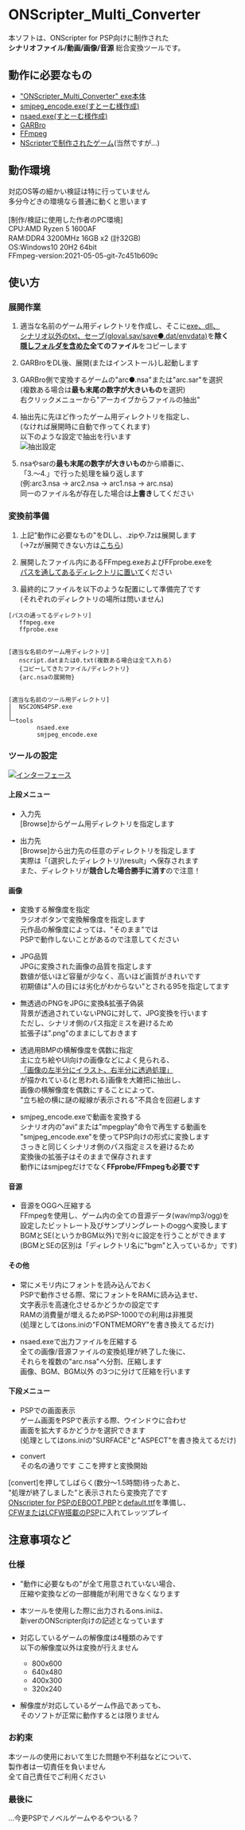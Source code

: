# ONScripter_Multi_Converter
 本ソフトは、ONScripter for PSP向けに制作された<br>
 **シナリオファイル/動画/画像/音源** 総合変換ツールです。<br>

## 動作に必要なもの
 - ["ONScripter_Multi_Converter" exe本体](https://github.com/Prince-of-sea/ONScripter_Multi_Converter/releases/download/v1/NSC2ONS4PSP.exe)
 - [smjpeg_encode.exe(すとーむ様作成)](http://web.archive.org/web/20130203074100/http://www.geocities.jp/stm_torm/ons/smjpeg4.zip)
 - [nsaed.exe(すとーむ様作成)](https://web.archive.org/web/20130328141650/http://www.geocities.jp/stm_torm/nsaed2.zip)
 - [GARBro](https://github.com/morkt/GARbro/releases/tag/v1.5.44)
 - [FFmpeg](https://www.gyan.dev/ffmpeg/builds/ffmpeg-release-full.7z)
 - [NScripterで制作されたゲーム](https://erogamescape.dyndns.org/~ap2/ero/toukei_kaiseki/attlist.php?att[66]=on)(当然ですが...)

## 動作環境
 対応OS等の細かい検証は特に行っていません<br>
 多分今どきの環境なら普通に動くと思います<br>
 <br>
 [制作/検証に使用した作者のPC環境]<br>
 CPU:AMD Ryzen 5 1600AF<br>
 RAM:DDR4 3200MHz 16GB x2 (計32GB)<br>
 OS:Windows10 20H2 64bit<br>
 FFmpeg-version:2021-05-05-git-7c451b609c<br>

## 使い方
### 展開作業
 1. 適当な名前のゲーム用ディレクトリを作成し、そこに<u>exe、dll、</u><br>
 <u>シナリオ以外のtxt、セーブ(gloval.sav/save●.dat/envdata)</u>を**除く**<br>
 **[隠しフォルダを含めた](https://www.google.com/search?q=windows+%E9%9A%A0%E3%81%97%E3%83%95%E3%82%A9%E3%83%AB%E3%83%80+%E8%A1%A8%E7%A4%BA)全てのファイル**をコピーします<br>
 
 1. GARBroをDL後、展開(またはインストール)し起動します<br>

 1. GARBro側で変換するゲームの"arc●.nsa"または"arc.sar"を選択<br>
 (複数ある場合は**最も末尾の数字が大きいもの**を選択)<br>
 右クリックメニューから"アーカイブからファイルの抽出"<br>

 1. 抽出先に先ほど作ったゲーム用ディレクトリを指定し、<br>
 (なければ展開時に自動で作ってくれます)<br>
 以下のような設定で抽出を行います<br>
 ![抽出設定](.\tools\md_arc.png)

 1. nsaやsarの**最も末尾の数字が大きいもの**から順番に、<br>
 「3.～4.」で行った処理を繰り返します<br>
 (例:arc3.nsa → arc2.nsa → arc1.nsa → arc.nsa)<br>
 同一のファイル名が存在した場合は**上書き**してください<br>



### 変換前準備
 1. 上記"動作に必要なもの"をDLし、.zipや.7zは展開します<br>
 (→7zが展開できない方は[こちら](https://forest.watch.impress.co.jp/library/software/7zip/))<br>

 1. 展開したファイル内にあるFFmpeg.exeおよびFFprobe.exeを<br>
 [パスを通してあるディレクトリに置いて](https://www.google.com/search?q=FFmpeg+path+%E9%80%9A%E3%81%99)ください<br>

 1. 最終的にファイルを以下のような配置にして準備完了です<br>
 (それぞれのディレクトリの場所は問いません)
```
[パスの通ってるディレクトリ]
   ffmpeg.exe
   ffprobe.exe


[適当な名前のゲーム用ディレクトリ]
   nscript.datまたは0.txt(複数ある場合は全て入れる)
   {コピーしてきたファイル/ディレクトリ}
   {arc.nsaの展開物}


[適当な名前のツール用ディレクトリ]
│  NSC2ONS4PSP.exe
│  
└─tools
        nsaed.exe
        smjpeg_encode.exe
```



### ツールの設定
 [![インターフェース](.\tools\md_ui.png)](.\tools\md_ui_full.png)
#### 上段メニュー
 - 入力先<br>
[Browse]からゲーム用ディレクトリを指定します<br>

 - 出力先<br>
[Browse]から出力先の任意のディレクトリを指定します<br>
実際は「(選択したディレクトリ)\result」へ保存されます<br>
また、ディレクトリが**競合した場合勝手に消す**ので注意！<br>

#### 画像
 - 変換する解像度を指定<br>
ラジオボタンで変換解像度を指定します<br>
元作品の解像度によっては、"そのまま"では<br>
PSPで動作しないことがあるので注意してください<br>

 - JPG品質<br>
JPGに変換された画像の品質を指定します<br>
数値が低いほど容量が少なく、高いほど画質がきれいです<br>
初期値は"人の目には劣化がわからない"とされる95を指定してます<br>

 - 無透過のPNGをJPGに変換&拡張子偽装<br>
 背景が透過されていないPNGに対して、JPG変換を行います<br>
 ただし、シナリオ側のパス指定ミスを避けるため<br>
 拡張子は".png"のままにしておきます<br>

 - 透過用BMPの横解像度を偶数に指定<br>
 主に立ち絵やUI向けの画像などによく見られる、<br>
 [「画像の左半分にイラスト、右半分に透過処理」](http://binaryheaven.ivory.ne.jp/o_show/nscripter/syo/05.htm)<br>
 が描かれている(と思われる)画像を大雑把に抽出し、<br>
 画像の横解像度を偶数にすることによって、<br>
 "立ち絵の横に謎の縦線が表示される"不具合を回避します<br>

 - smjpeg_encode.exeで動画を変換する<br>
 シナリオ内の"avi"または"mpegplay"命令で再生する動画を<br>
 "smjpeg_encode.exe"を使ってPSP向けの形式に変換します<br>
 さっきと同じくシナリオ側のパス指定ミスを避けるため<br>
 変換後の拡張子はそのままで保存されます<br>
 動作にはsmjpegだけでなく**FFprobe/FFmpegも必要です**<br>

#### 音源
 - 音源をOGGへ圧縮する<br>
 FFmpegを使用し、ゲーム内の全ての音源データ(wav/mp3/ogg)を<br>
 設定したビットレート及びサンプリングレートのoggへ変換します<br>
 BGMとSE(というかBGM以外)で別々に設定を行うことができます<br>
 (BGMとSEの区別は「ディレクトリ名に"bgm"と入っているか」です)<br>

#### その他
 - 常にメモリ内にフォントを読み込んでおく<br>
 PSPで動作させる際、常にフォントをRAMに読み込ませ、<br>
 文字表示を高速化させるかどうかの設定です<br>
 RAMの消費量が増えるためPSP-1000での利用は非推奨<br>
 (処理としてはons.iniの"FONTMEMORY"を書き換えてるだけ)<br>

 - nsaed.exeで出力ファイルを圧縮する<br>
 全ての画像/音源ファイルの変換処理が終了した後に、<br>
 それらを複数の"arc.nsa"へ分割、圧縮します<br>
 画像、BGM、BGM以外 の3つに分けて圧縮を行います<br>

#### 下段メニュー
 - PSPでの画面表示<br>
 ゲーム画面をPSPで表示する際、ウインドウに合わせ<br>
 画面を拡大するかどうかを選択できます<br>
 (処理としてはons.iniの"SURFACE"と"ASPECT"を書き換えてるだけ)<br>

 - convert<br>
 その名の通りです ここを押すと変換開始<br>

[convert]を押してしばらく(数分～1.5時間)待ったあと、<br>
"処理が終了しました"と表示されたら変換完了です<br>
[ONscripter for PSPのEBOOT.PBP](https://archive.org/download/ons.-7z/Old%20Versions/onscripter-20110111_psp.zip)と[default.ttf](https://www.google.com/search?q=PSP+default.ttf)を準備し、<br>
[CFWまたはLCFW搭載のPSP](https://www.google.com/search?q=PSP+CFW6.61+ME%2FLME)に入れてレッツプレイ<br>



## 注意事項など
### 仕様
 - "動作に必要なもの"が全て用意されていない場合、<br>
 圧縮や変換などの一部機能が利用できなくなります<br>

 - 本ツールを使用した際に出力されるons.iniは、<br>
 新verのONScripter向けの記述となっています<br>

 - 対応しているゲームの解像度は4種類のみです<br>
 以下の解像度以外は変換が行えません<br>
    - 800x600
    - 640x480
    - 400x300
    - 320x240
  
 - 解像度が対応しているゲーム作品であっても、<br>
 そのソフトが正常に動作するとは限りません<br>

### お約束
 本ツールの使用において生じた問題や不利益などについて、<br>
 製作者は一切責任を負いません<br>
 全て自己責任でご利用ください<br>

### 最後に
...今更PSPでノベルゲームやるやついる？<br>